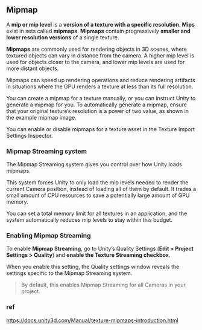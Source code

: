 ## Mipmap
A **mip or mip level** is a **version of a texture with a specific resolution**. 
**Mips** exist in sets called **mipmaps**. 
**Mipmaps** contain progressively **smaller and lower resolution versions** of a single texture.

**Mipmaps** are commonly used for rendering objects in 3D scenes, where textured objects can vary in distance from the camera. A higher mip level is used for objects closer to the camera, and lower mip levels are used for more distant objects.

Mipmaps can speed up rendering operations and reduce rendering artifacts in situations where the GPU renders a texture at less than its full resolution.

You can create a mipmap for a texture manually, or you can instruct Unity to generate a mipmap for you. To automatically generate a mipmap, ensure that your original texture’s resolution is a power of two value, as shown in the example mipmap image.

You can enable or disable mipmaps for a texture asset in the Texture Import Settings Inspector.

### Mipmap Streaming system
The Mipmap Streaming system gives you control over how Unity loads mipmaps.

This system forces Unity to only load the mip levels needed to render the current Camera
 position, instead of loading all of them by default. It trades a small amount of CPU resources to save a potentially large amount of GPU memory.

You can set a total memory limit for all textures in an application, and the system automatically reduces mip levels to stay within this budget.

### Enabling Mipmap Streaming

To enable **Mipmap Streaming**, go to Unity’s Quality Settings (**Edit > Project Settings > Quality**) and **enable the Texture Streaming checkbox**.

When you enable this setting, the Quality settings window reveals the settings specific to the Mipmap Streaming system.

> By default, this enables Mipmap Streaming for all Cameras in your project.



### ref
https://docs.unity3d.com/Manual/texture-mipmaps-introduction.html
